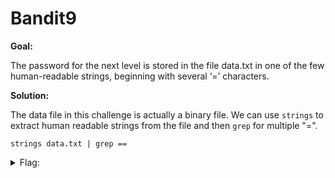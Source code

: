 <h1>Bandit9</h1>

<b>Goal:</b>

The password for the next level is stored in the file data.txt in one of the few human-readable strings, beginning with several ‘=’ characters.

<b>Solution:</b>

The data file in this challenge is actually a binary file. We can use <code>strings</code> to extract human readable strings from the file and then <code>grep</code> for multiple "=".

<code>strings data.txt \| grep ==</code>

<details>
	<summary>Flag:</summary>

	truKLdjsbJ5g7yyJ2X2R0o3a5HQJFuLk

</details>